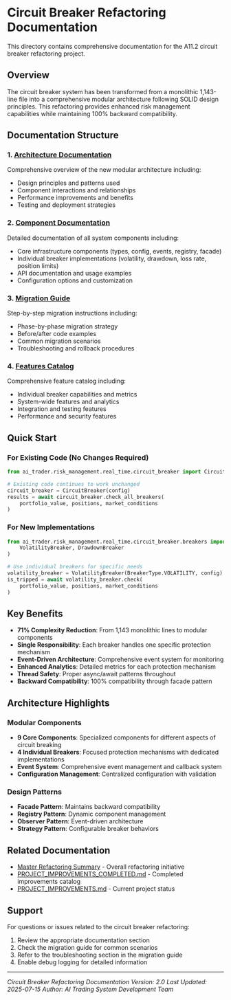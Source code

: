 # Circuit Breaker Refactoring Documentation

This directory contains comprehensive documentation for the A11.2 circuit breaker refactoring project.

## Overview

The circuit breaker system has been transformed from a monolithic 1,143-line file into a comprehensive modular architecture following SOLID design principles. This refactoring provides enhanced risk management capabilities while maintaining 100% backward compatibility.

## Documentation Structure

### 1. [Architecture Documentation](circuit_breaker_architecture.md)

Comprehensive overview of the new modular architecture including:

- Design principles and patterns used
- Component interactions and relationships
- Performance improvements and benefits
- Testing and deployment strategies

### 2. [Component Documentation](circuit_breaker_components.md)

Detailed documentation of all system components including:

- Core infrastructure components (types, config, events, registry, facade)
- Individual breaker implementations (volatility, drawdown, loss rate, position limits)
- API documentation and usage examples
- Configuration options and customization

### 3. [Migration Guide](circuit_breaker_migration.md)

Step-by-step migration instructions including:

- Phase-by-phase migration strategy
- Before/after code examples
- Common migration scenarios
- Troubleshooting and rollback procedures

### 4. [Features Catalog](circuit_breaker_features.md)

Comprehensive feature catalog including:

- Individual breaker capabilities and metrics
- System-wide features and analytics
- Integration and testing features
- Performance and security features

## Quick Start

### For Existing Code (No Changes Required)

```python
from ai_trader.risk_management.real_time.circuit_breaker import CircuitBreaker

# Existing code continues to work unchanged
circuit_breaker = CircuitBreaker(config)
results = await circuit_breaker.check_all_breakers(
    portfolio_value, positions, market_conditions
)
```

### For New Implementations

```python
from ai_trader.risk_management.real_time.circuit_breaker.breakers import (
    VolatilityBreaker, DrawdownBreaker
)

# Use individual breakers for specific needs
volatility_breaker = VolatilityBreaker(BreakerType.VOLATILITY, config)
is_tripped = await volatility_breaker.check(
    portfolio_value, positions, market_conditions
)
```

## Key Benefits

- **71% Complexity Reduction**: From 1,143 monolithic lines to modular components
- **Single Responsibility**: Each breaker handles one specific protection mechanism
- **Event-Driven Architecture**: Comprehensive event system for monitoring
- **Enhanced Analytics**: Detailed metrics for each protection mechanism
- **Thread Safety**: Proper async/await patterns throughout
- **Backward Compatibility**: 100% compatibility through facade pattern

## Architecture Highlights

### Modular Components

- **9 Core Components**: Specialized components for different aspects of circuit breaking
- **4 Individual Breakers**: Focused protection mechanisms with dedicated implementations
- **Event System**: Comprehensive event management and callback system
- **Configuration Management**: Centralized configuration with validation

### Design Patterns

- **Facade Pattern**: Maintains backward compatibility
- **Registry Pattern**: Dynamic component management
- **Observer Pattern**: Event-driven architecture
- **Strategy Pattern**: Configurable breaker behaviors

## Related Documentation

- [Master Refactoring Summary](../master_refactoring_summary.md) - Overall refactoring initiative
- [PROJECT_IMPROVEMENTS_COMPLETED.md](../../../PROJECT_IMPROVEMENTS_COMPLETED.md) - Completed improvements catalog
- [PROJECT_IMPROVEMENTS.md](../../../PROJECT_IMPROVEMENTS.md) - Current project status

## Support

For questions or issues related to the circuit breaker refactoring:

1. Review the appropriate documentation section
2. Check the migration guide for common scenarios
3. Refer to the troubleshooting section in the migration guide
4. Enable debug logging for detailed information

---
*Circuit Breaker Refactoring Documentation*
*Version: 2.0*
*Last Updated: 2025-07-15*
*Author: AI Trading System Development Team*
